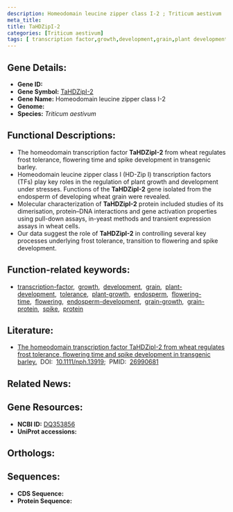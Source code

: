 ```yaml
---
description: Homeodomain leucine zipper class I-2 ; Triticum aestivum
meta_title:
title: TaHDZipI-2
categories: [Triticum aestivum]
tags: [ transcription factor,growth,development,grain,plant development,tolerance,plant growth,endosperm,flowering time,flowering,endosperm development,grain growth,grain protein,spike,protein ]
---
```


## Gene Details:
- **Gene ID:** []()
- **Gene Symbol:** <u>TaHDZipI-2</u>
- **Gene Name:** Homeodomain leucine zipper class I-2
- **Genome:** []()
- **Species:** *Triticum aestivum*

## Functional Descriptions:
   - The homeodomain transcription factor **TaHDZipI-2** from wheat regulates frost tolerance, flowering time and spike development in transgenic barley.
   - Homeodomain leucine zipper class I (HD-Zip I) transcription factors (TFs) play key roles in the regulation of plant growth and development under stresses. Functions of the **TaHDZipI-2** gene isolated from the endosperm of developing wheat grain were revealed.
   - Molecular characterization of **TaHDZipI-2** protein included studies of its dimerisation, protein–DNA interactions and gene activation properties using pull-down assays, in-yeast methods and transient expression assays in wheat cells. 
   - Our data suggest the role of **TaHDZipI-2** in controlling several key processes underlying frost tolerance, transition to flowering and spike development.

## Function-related keywords:
   - [transcription-factor](/tags/transcription-factor/),&nbsp;&nbsp;[growth](/tags/growth/),&nbsp;&nbsp;[development](/tags/development/),&nbsp;&nbsp;[grain](/tags/grain/),&nbsp;&nbsp;[plant-development](/tags/plant-development/),&nbsp;&nbsp;[tolerance](/tags/tolerance/),&nbsp;&nbsp;[plant-growth](/tags/plant-growth/),&nbsp;&nbsp;[endosperm](/tags/endosperm/),&nbsp;&nbsp;[flowering-time](/tags/flowering-time/),&nbsp;&nbsp;[flowering](/tags/flowering/),&nbsp;&nbsp;[endosperm-development](/tags/endosperm-development/),&nbsp;&nbsp;[grain-growth](/tags/grain-growth/),&nbsp;&nbsp;[grain-protein](/tags/grain-protein/),&nbsp;&nbsp;[spike](/tags/spike/),&nbsp;&nbsp;[protein](/tags/protein/)

## Literature:
   - [The homeodomain transcription factor TaHDZipI-2 from wheat regulates frost tolerance, flowering time and spike development in transgenic barley.](https://doi.org/10.1111/nph.13919)&nbsp;&nbsp;DOI:&nbsp;&nbsp;[10.1111/nph.13919](https://doi.org/10.1111/nph.13919);&nbsp;&nbsp;PMID:&nbsp;&nbsp;[26990681](https://pubmed.ncbi.nlm.nih.gov/26990681/)

## Related News:

## Gene Resources:
- **NCBI ID:**  [DQ353856](https://www.ncbi.nlm.nih.gov/gene/?term=DQ353856)
- **UniProt accessions:**  [](https://www.uniprot.org/uniprotkb//entry)

## Orthologs:

## Sequences:
- **CDS Sequence:**
- **Protein Sequence:**
